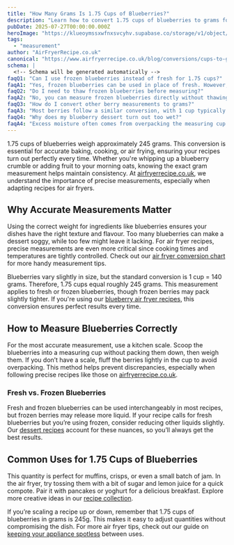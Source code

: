 ```yaml
---
title: "How Many Grams Is 1.75 Cups of Blueberries?"
description: "Learn how to convert 1.75 cups of blueberries to grams for perfect baking and air frying every time. Get accurate measurements now!"
pubDate: 2025-07-27T00:00:00.000Z
heroImage: "https://klueoymssxwfnxsvcyhv.supabase.co/storage/v1/object/public/Shmucket/how-many-grams-is-1-75-cups-of-blueberries.webp"
tags:
  - "measurement"
author: "AirFryerRecipe.co.uk"
canonical: "https://www.airfryerrecipe.co.uk/blog/conversions/cups-to-grams/how-many-grams-is-1-75-cups-of-blueberries"
schema: |
  <!-- Schema will be generated automatically -->
faqQ1: "Can I use frozen blueberries instead of fresh for 1.75 cups?"
faqA1: "Yes, frozen blueberries can be used in place of fresh. However, they may release more liquid during cooking, so adjust other wet ingredients slightly if needed. The weight conversion remains the same: 1.75 cups = 245 grams."
faqQ2: "Do I need to thaw frozen blueberries before measuring?"
faqA2: "No, you can measure frozen blueberries directly without thawing. Just ensure they’re lightly packed in the measuring cup for accuracy. The gram weight (245g for 1.75 cups) stays consistent whether they’re fresh or frozen."
faqQ3: "How do I convert other berry measurements to grams?"
faqA3: "Most berries follow a similar conversion, with 1 cup typically weighing around 140-150 grams. For precise measurements, refer to a kitchen scale or our <a href=https://www.airfryerrecipe.co.uk/air-fryer-conversion-chart>conversion chart</a>. Raspberries and blackberries are slightly lighter, while strawberries vary by size."
faqQ4: "Why does my blueberry dessert turn out too wet?"
faqA4: "Excess moisture often comes from overpacking the measuring cup or using frozen berries without adjusting the recipe. Stick to 245 grams for 1.75 cups and consider reducing added liquids slightly if using frozen blueberries. For foolproof recipes, try our tested <a href=https://www.airfryerrecipe.co.uk/recipe-category/dessert>dessert collection</a>."
---
```

<p>1.75 cups of blueberries weigh approximately 245 grams. This conversion is essential for accurate baking, cooking, or air frying, ensuring your recipes turn out perfectly every time. Whether you're whipping up a blueberry crumble or adding fruit to your morning oats, knowing the exact gram measurement helps maintain consistency. At <a href=https://www.airfryerrecipe.co.uk/>airfryerrecipe.co.uk</a>, we understand the importance of precise measurements, especially when adapting recipes for air fryers.</p>  

<h2>Why Accurate Measurements Matter</h2>  
<p>Using the correct weight for ingredients like blueberries ensures your dishes have the right texture and flavour. Too many blueberries can make a dessert soggy, while too few might leave it lacking. For air fryer recipes, precise measurements are even more critical since cooking times and temperatures are tightly controlled. Check out our <a href=https://www.airfryerrecipe.co.uk/air-fryer-conversion-chart>air fryer conversion chart</a> for more handy measurement tips.</p>  

<p>Blueberries vary slightly in size, but the standard conversion is 1 cup = 140 grams. Therefore, 1.75 cups equal roughly 245 grams. This measurement applies to fresh or frozen blueberries, though frozen berries may pack slightly tighter. If you're using our <a href=https://www.airfryerrecipe.co.uk/recipes>blueberry air fryer recipes</a>, this conversion ensures perfect results every time.</p>  

<h2>How to Measure Blueberries Correctly</h2>  
<p>For the most accurate measurement, use a kitchen scale. Scoop the blueberries into a measuring cup without packing them down, then weigh them. If you don’t have a scale, fluff the berries lightly in the cup to avoid overpacking. This method helps prevent discrepancies, especially when following precise recipes like those on <a href=https://www.airfryerrecipe.co.uk>airfryerrecipe.co.uk</a>.</p>  

<h3>Fresh vs. Frozen Blueberries</h3>  
<p>Fresh and frozen blueberries can be used interchangeably in most recipes, but frozen berries may release more liquid. If your recipe calls for fresh blueberries but you’re using frozen, consider reducing other liquids slightly. Our <a href=https://www.airfryerrecipe.co.uk/recipe-category/dessert>dessert recipes</a> account for these nuances, so you’ll always get the best results.</p>  

<h2>Common Uses for 1.75 Cups of Blueberries</h2>  
<p>This quantity is perfect for muffins, crisps, or even a small batch of jam. In the air fryer, try tossing them with a bit of sugar and lemon juice for a quick compote. Pair it with pancakes or yoghurt for a delicious breakfast. Explore more creative ideas in our <a href=https://www.airfryerrecipe.co.uk/recipes>recipe collection</a>.</p>  

<p>If you’re scaling a recipe up or down, remember that 1.75 cups of blueberries in grams is 245g. This makes it easy to adjust quantities without compromising the dish. For more air fryer tips, check out our guide on <a href=https://www.airfryerrecipe.co.uk/air-fryer-cleaner>keeping your appliance spotless</a> between uses.</p>
